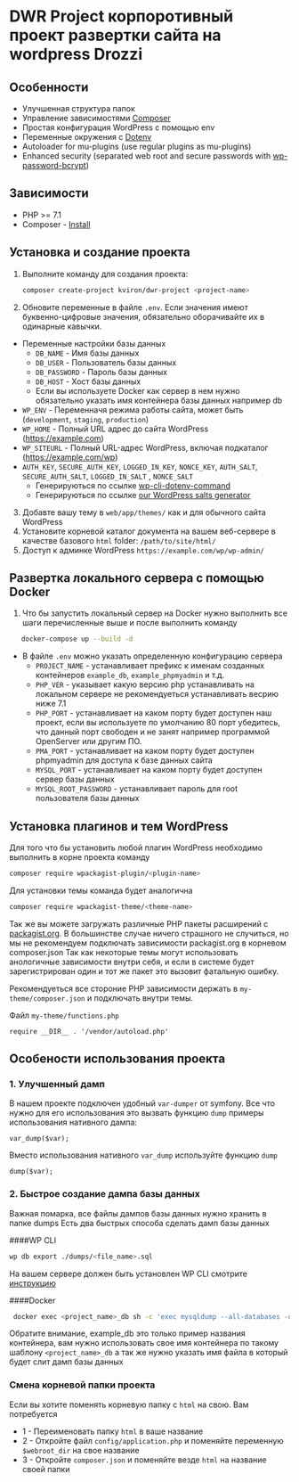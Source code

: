 # DWR Project корпоротивный проект развертки сайта на wordpress Drozzi

## Особенности

- Улучшенная структура папок
- Управление зависимостями [Composer](https://getcomposer.org)
- Простая конфигурация WordPress с помощью env
- Переменные окружения с [Dotenv](https://github.com/vlucas/phpdotenv)
- Autoloader for mu-plugins (use regular plugins as mu-plugins)
- Enhanced security (separated web root and secure passwords
  with [wp-password-bcrypt](https://github.com/roots/wp-password-bcrypt))

## Зависимости

- PHP >= 7.1
- Composer - [Install](https://getcomposer.org/doc/00-intro.md#installation-linux-unix-osx)

## Установка и создание проекта

1. Выполните команду для создания проекта:
   ```sh
   composer create-project kviron/dwr-project <project-name>
   ```
2. Обновите переменные в файле `.env`. Если значения имеют буквенно-цифровые значения, обязательно оборачивайте их в
   одинарные кавычки.

- Переменные настройки базы данных
    - `DB_NAME` - Имя базы данных
    - `DB_USER` - Пользователь базы данных
    - `DB_PASSWORD` - Пароль базы данных
    - `DB_HOST` - Хост базы данных
    - Если вы используете Docker как сервер в нем нужно обязательно указать имя контейнера базы данных например db
- `WP_ENV` - Переменначя режима работы сайта, может быть (`development`, `staging`, `production`)
- `WP_HOME` - Полный URL адрес до сайта WordPress (https://example.com)
- `WP_SITEURL` - Полный URL-адрес WordPress, включая подкаталог (https://example.com/wp)
- `AUTH_KEY`, `SECURE_AUTH_KEY`, `LOGGED_IN_KEY`, `NONCE_KEY`, `AUTH_SALT`, `SECURE_AUTH_SALT`, `LOGGED_IN_SALT`
  , `NONCE_SALT`
    - Генерируються по ссылке [wp-cli-dotenv-command](https://github.com/aaemnnosttv/wp-cli-dotenv-command)
    - Генерируються по ссылке [our WordPress salts generator](https://roots.io/salts.html)

3. Добавте вашу тему в `web/app/themes/` как и для обычного сайта WordPress
4. Установите корневой каталог документа на вашем веб-сервере в качестве базового `html` folder: `/path/to/site/html/`
5. Доступ к админке WordPress `https://example.com/wp/wp-admin/`

## Развертка локального сервера с помощью Docker

1. Что бы запустить локальный сервер на Docker нужно выполнить все шаги перечисленные выше и после выполнить команду

```sh
   docker-compose up --build -d
   ```

- В файле `.env` можно указать определенную конфигурацию сервера
    - `PROJECT_NAME` - устанавливает префикс к именам созданных контейнеров `example_db`, `example_phpmyadmin` и т.д.
    - `PHP_VER` - указывает какую версию php устанавливать на локальном сервере не рекомендуеться устанавливать весрию
      ниже 7.1
    - `PHP_PORT` - устанавливает на каком порту будет доступен наш проект, если вы используете по умолчанию 80 порт
      убедитесь, что данный порт свободен и не занят например программой OpenServer или другим ПО.
    - `PMA_PORT` - устанавливает на каком порту будет доступен phpmyadmin для доступа к базе данных сайта
    - `MYSQL_PORT` - устанавливает на каком порту будет доступен сервер базы данных
    - `MYSQL_ROOT_PASSWORD` - устанавливает пароль для root пользователя базы данных

## Установка плагинов и тем WordPress

Для того что бы установить любой плагин WordPress необходимо выполнить в корне проекта команду

```sh
composer require wpackagist-plugin/<plugin-name>
```

Для установки темы команда будет аналогична

```sh
composer require wpackagist-theme/<theme-name>
```

Так же вы можете загружать различные PHP пакеты расширений с [packagist.org](https://packagist.org/). В большинстве
случае ничего страшного не случиться, но мы не рекомендуем подключать зависимости packagist.org в корневом composer.json
Так как некоторые темы могут использовать анологичные зависимости внутри себя, и если в системе будет зарегистрирован
один и тот же пакет это вызовит фатальную ошибку.

Рекомендуеться все стороние PHP зависимости держать в `my-theme/composer.json`
и подключать внутри темы.

Файл `my-theme/functions.php`

```injectablephp
require __DIR__ . '/vendor/autoload.php'
```

## Особености использования проекта

### 1. Улучшенный дамп

В нашем проекте подключен удобный `var-dumper` от symfony. Все что нужно для его использования это вызвать функцию
`dump` примеры использования нативного дампа:

```injectablephp
var_dump($var);
```

Вместо использования нативного `var_dump` используйте функцию `dump`

```injectablephp
dump($var);
```

### 2. Быстрое создание дампа базы данных

Важная помарка, все файлы дампов базы данных нужно хранить в папке dumps
Есть два быстрых способа сделать дамп базы данных

####WP CLI

```sh
wp db export ./dumps/<file_name>.sql
```
На вашем сервере должен быть установлен WP CLI смотрите [инструкцию](https://wp-cli.org/)

####Docker

```sh
 docker exec <project_name>_db sh -c 'exec mysqldump --all-databases -uroot -p"$MYSQL_ROOT_PASSWORD"' > ./dumps/<file_name>.sql
```

Обратите внимание, example_db это только пример названия контейнера, вам нужно использовать свое имя контейнера по
такому шаблону `<project_name>_db` а так же нужно указать имя файла в который будет слит дамп базы данных

### Смена корневой папки проекта

Если вы хотите поменять корневую папку с `html` на свою. Вам потребуется  
- 1 - Переименовать папку `html` в ваше название
- 2 - Откройте файл `config/application.php` и поменяйте переменную `$webroot_dir` на свое название
- 3 - Откройте `composer.json` и поменяйте везде `html` на название своей папки
